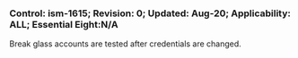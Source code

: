 ### Control: ism-1615; Revision: 0; Updated: Aug-20; Applicability: ALL; Essential Eight:N/A
<p>Break glass accounts are tested after credentials are changed.</p>